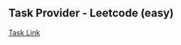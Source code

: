## Task Provider - Leetcode (easy)

[Task Link](https://leetcode.com/problems/employee-bonus/description/?envType=study-plan-v2&envId=top-sql-50)
